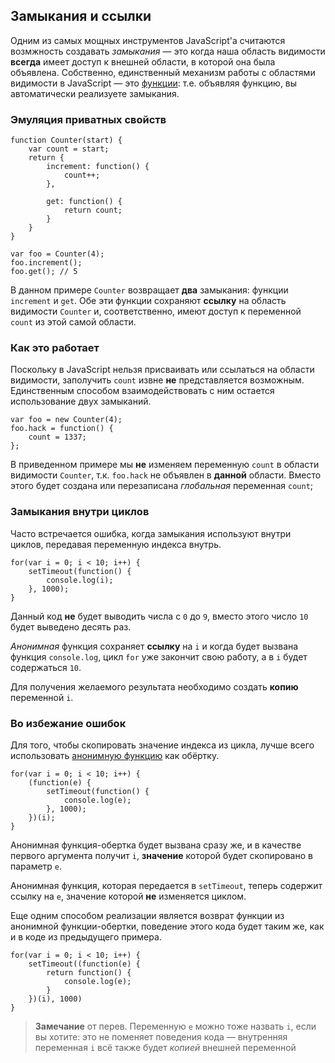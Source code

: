 ## Замыкания и ссылки

Одним из самых мощных инструментов JavaScript'а считаются возмжность создавать *замыкания* — это когда наша область видимости **всегда** имеет доступ к внешней области, в которой она была объявлена. Собственно, единственный механизм работы с областями видимости в JavaScript — это [функции](#function.scopes): т.е. объявляя функцию, вы автоматически реализуете замыкания.

### Эмуляция приватных свойств

    function Counter(start) {
        var count = start;
        return {
            increment: function() {
                count++;
            },

            get: function() {
                return count;
            }
        }
    }

    var foo = Counter(4);
    foo.increment();
    foo.get(); // 5

В данном примере `Counter` возвращает **два** замыкания: функции `increment` и `get`. Обе эти функции сохраняют **ссылку** на область видимости `Counter` и, соответственно, имеют доступ к переменной `count` из этой самой области.

### Как это работает

Поскольку в JavaScript нельзя присваивать или ссылаться на области видимости, заполучить `count` извне **не** представляется возможным. Единственным способом взаимодействовать с ним остается использование двух замыканий.

    var foo = new Counter(4);
    foo.hack = function() {
        count = 1337;
    };

В приведенном примере мы **не** изменяем переменную `count` в области видимости `Counter`, т.к. `foo.hack` не объявлен в **данной** области. Вместо этого будет создана или перезаписана *глобальная* переменная `count`;

### Замыкания внутри циклов

Часто встречается ошибка, когда замыкания используют внутри циклов, передавая переменную индекса внутрь.

    for(var i = 0; i < 10; i++) {
        setTimeout(function() {
            console.log(i);
        }, 1000);
    }

Данный код **не** будет выводить числа с `0` до `9`, вместо этого число `10` будет выведено десять раз.

*Анонимная* функция сохраняет **ссылку** на `i` и когда будет вызвана функция `console.log`, цикл `for` уже закончит свою работу, а в `i` будет содержаться `10`.

Для получения желаемого результата необходимо создать **копию** переменной `i`.

### Во избежание ошибок

Для того, чтобы скопировать значение индекса из цикла, лучше всего использовать [анонимную функцию](#function.scopes) как обёртку.

    for(var i = 0; i < 10; i++) {
        (function(e) {
            setTimeout(function() {
                console.log(e);
            }, 1000);
        })(i);
    }

Анонимная функция-обертка будет вызвана сразу же, и в качестве первого аргумента получит `i`, **значение** которой будет скопировано в параметр `e`.

Анонимная функция, которая передается в `setTimeout`, теперь содержит ссылку на `e`, значение которой **не** изменяется циклом.

Еще одним способом реализации является возврат функции из анонимной функции-обертки, поведение этого кода будет таким же, как и в коде из предыдущего примера.

    for(var i = 0; i < 10; i++) {
        setTimeout((function(e) {
            return function() {
                console.log(e);
            }
        })(i), 1000)
    }

> **Замечание** от перев. Переменную `e` можно тоже назвать `i`, если вы хотите: это не поменяет поведения кода — внутренняя переменная `i` всё также будет *копией* внешней переменной

